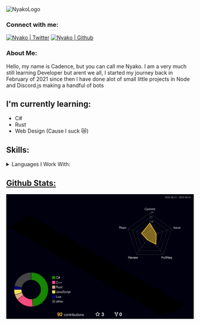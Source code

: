 ![NyakoLogo](https://user-images.githubusercontent.com/76189851/212523027-39da436d-ad28-4ed3-ae24-ac58a672d5e8.png)

### Connect with me:
<a href="http://www.twitter.com/nyakonii"><img src="https://user-images.githubusercontent.com/76189851/212523415-419239f4-dd09-4585-8145-5f4f1d5b4508.png" alt="Nyako | Twitter" width="35px"/></a>
<a href="http://www.github.com/Nyakonii"><img src="https://user-images.githubusercontent.com/76189851/212523470-196401a4-e8ac-49c3-9835-de8004dc91ba.png" alt="Nyako | Github" width="35px"/></a>
<br/>

### About Me:
Hello, my name is Cadence, but you can call me Nyako. I am a very much still learning Developer but arent we all, I started my journey back in February of 2021 since then I have done alot of small little projects in Node and Discord.js making a handful of bots
<br/>

## I'm currently learning:
- C#
- Rust
- Web Design (Cause I suck 😿)

## Skills:

<details>
<summary>Languages I Work With:</summary>
<br/>
<p align="left"> <a href="https://www.javascript.com/" target="_blank"> <img src="https://cdn.worldvectorlogo.com/logos/logo-javascript.svg" alt="JS" width="40" height="40"/>
<a href="https://learn.microsoft.com/en-us/dotnet/csharp/" target="_blank"> <img src="https://cdn.worldvectorlogo.com/logos/c--4.svg" alt="C#" width="40" height="40"/>
<a href="https://cplusplus.com/" target="_blank"> <img src="https://cdn.worldvectorlogo.com/logos/c.svg" alt="C++" width="40" height="40"/>
<a href="https://en.wikipedia.org/wiki/C_(programming_language)" target="_blank"> <img src="https://cdn.worldvectorlogo.com/logos/c-1.svg" alt="C" width="40" height="40"/>
<a href="https://www.lua.org/" target="_blank"> <img src="https://cdn.worldvectorlogo.com/logos/lua-5.svg" alt="Lua" width="40" height="40"/>
<a href="https://www.python.org/" target="_blank"> <img src="https://cdn.worldvectorlogo.com/logos/python-5.svg" alt="Python" width="40" height="40"/>
</p>

</details>


## Github Stats:

![](./profile-3d-contrib/profile-night-rainbow.svg)

<!---
[![Readme Card](https://github-readme-stats.vercel.app/api/pin/?username=Nyakonii&repo=StudyProjects&bg_color=1e1e2e&text_color=cdd6f4&icon_color=cba6f7&title_color=94e2d5&hide_border=true)](https://github.com/Nyakonii/StudyProjects)
                            
![Nyako's Failure Tracker](https://github-readme-stats.vercel.app/api?username=Nyakonii&hide=issues&count_private=true&bg_color=1e1e2e&text_color=cdd6f4&icon_color=cba6f7&title_color=94e2d5&hide_border=true&custom_title=Nyakos-Failure-Tracker)

[![Top Langs](https://github-readme-stats.vercel.app/api/top-langs/?username=Nyakonii&count_private=true&bg_color=1e1e2e&text_color=cdd6f4&icon_color=cba6f7&title_color=94e2d5&hide_border=true)](https://github.com/Nyakonii)

![](https://img.shields.io/badge/C++-informational?style=for-the-badge&color=00599C)
![](https://img.shields.io/badge/CSharp-informational?style=for-the-badge&color=239120)
![](https://img.shields.io/badge/Lua-informational?style=for-the-badge&color=2C2D72)
![](https://img.shields.io/badge/JavaScript-informational?style=for-the-badge&color=F7DF1E)
![](https://img.shields.io/badge/Python-informational?style=for-the-badge&color=3776AB)
![](https://img.shields.io/badge/HTML5-informational?style=for-the-badge&color=E34F26)

<br/>
<br/>
